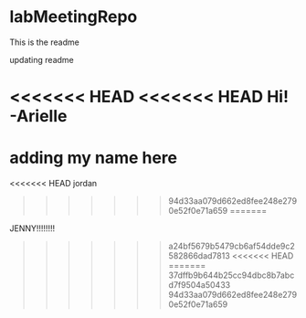 # labMeetingRepo

This is the readme

updating readme

<<<<<<< HEAD
<<<<<<< HEAD
Hi! -Arielle
=======
adding my name here
=======
<<<<<<< HEAD
jordan
>>>>>>> 94d33aa079d662ed8fee248e2790e52f0e71a659
=======

JENNY!!!!!!!!
>>>>>>> a24bf5679b5479cb6af54dde9c2582866dad7813
<<<<<<< HEAD
=======
>>>>>>> 37dffb9b644b25cc94dbc8b7abcd7f9504a50433
>>>>>>> 94d33aa079d662ed8fee248e2790e52f0e71a659
